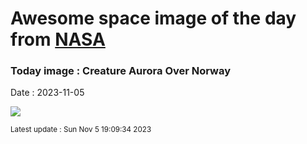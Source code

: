 
# Awesome space image of the day from [NASA](https://api.nasa.gov/)

### Today image : Creature Aurora Over Norway
Date : 2023-11-05

![](https://apod.nasa.gov/apod/image/2311/CreatureAurora_Salomonsen_960.jpg)

<small>Latest update : Sun Nov  5 19:09:34 2023</small>
        